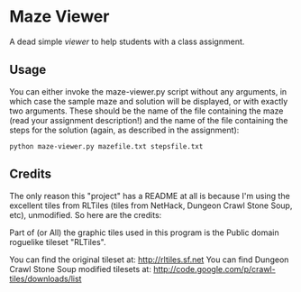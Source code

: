 Maze Viewer
===========

A dead simple _viewer_ to help students with a class assignment. 

Usage
-----

You can either invoke the maze-viewer.py script without any arguments, in which case the sample maze and solution will be displayed, or with exactly two arguments. These should be the name of the file containing the maze (read your assignment description!) and the name of the file containing the steps for the solution (again, as described in the assignment):

```
python maze-viewer.py mazefile.txt stepsfile.txt
```

Credits
-------

The only reason this "project" has a README at all is because I'm using the excellent tiles from RLTiles (tiles from NetHack, Dungeon Crawl Stone Soup, etc), unmodified. So here are the credits:

Part of (or All) the graphic tiles used in this program is the Public domain roguelike tileset "RLTiles". 

You can find the original tileset at: http://rltiles.sf.net 
You can find Dungeon Crawl Stone Soup modified tilesets at: http://code.google.com/p/crawl-tiles/downloads/list
